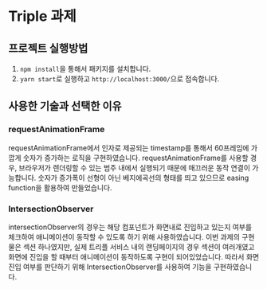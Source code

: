 # Triple 과제

## 프로젝트 실행방법

1. `npm install`을 통해서 패키지를 설치합니다.
2. `yarn start`로 실행하고 `http://localhost:3000/`으로 접속합니다.

## 사용한 기술과 선택한 이유

### requestAnimationFrame

requestAnimationFrame에서 인자로 제공되는 timestamp를 통해서 60프레임에 가깝게 숫자가 증가하는 로직을 구현하였습니다. requestAnimationFrame를 사용할 경우, 브라우저가 렌더링할 수 있는 범주 내에서 실행되기 때문에 매끄러운 동작 연결이 가능합니다. 숫자가 증가폭이 선형이 아닌 베지에곡선의 형태를 띄고 있으므로 easing function을 활용하여 만들었습니다.

### IntersectionObserver

intersectionObserver의 경우는 해당 컴포넌트가 화면내로 진입하고 있는지 여부를 체크하여 애니메이션이 동작할 수 있도록 하기 위해 사용하였습니다. 이번 과제의 구현물은 섹션 하나였지만, 실제 트리플 서비스 내의 랜딩페이지의 경우 섹션이 여러개였고 화면에 진입을 할 때부터 애니메이션이 동작하도록 구현이 되어있었습니다. 따라서 화면 진입 여부를 판단하기 위해 IntersectionObserver를 사용하여 기능을 구현하였습니다.
